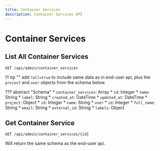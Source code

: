 ```yaml
---
title: Container Services
description: Container Services API
---
```

# Container Services

## List All Container Services

`GET /api/admin/container_services`

!!! tip ""
    add `?all=true` to include same data as in end-user api, plus the `project` and `user` objects from the schema below.
    
??? abstract "Schema"
    * `container_services`: Array
        * `id`: Integer
        * `name`: String
        * `label`: String
        * `created_at`: DateTime
        * `updated_at`: DateTime
        * `project`: Object
            * `id`: Integer
            * `name`: String
        * `user`
            * `id`: Integer
            * `full_name`: String
            * `email`: String
            * `external_id`: String
            * `labels`: Object


## Get Container Service

`GET /api/admin/container_services/{id}`

Will return the same schema as the end-user api.
